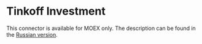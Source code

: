 # Tinkoff Investment

This connector is available for MOEX only. The description can be found in the [Russian version](https://doc.stocksharp.ru/topics/api/connectors/russia/tinkoff.html).
